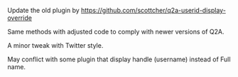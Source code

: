 Update the old plugin by 
https://github.com/scottcher/q2a-userid-display-override

Same methods with adjusted code to comply with newer versions of Q2A.

A minor tweak with Twitter style.

May conflict with some plugin that display handle (username) instead of Full name.

